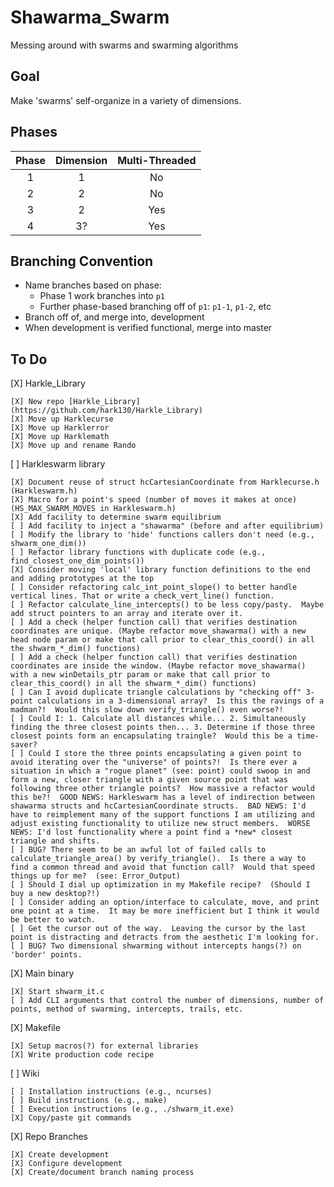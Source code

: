 # Shawarma_Swarm
Messing around with swarms and swarming algorithms

## Goal
Make 'swarms' self-organize in a variety of dimensions.

## Phases

| Phase | Dimension | Multi-Threaded |
| :---: | :-------: | :------------: |
| 1     | 1         | No             |
| 2     | 2         | No             |
| 3     | 2         | Yes            |
| 4     | 3?        | Yes            |

## Branching Convention

* Name branches based on phase:
    * Phase 1 work branches into `p1`
    * Further phase-based branching off of `p1`: `p1-1`, `p1-2`, etc
* Branch off of, and merge into, development
* When development is verified functional, merge into master

## To Do

[X] Harkle_Library

    [X] New repo [Harkle_Library](https://github.com/hark130/Harkle_Library)
    [X] Move up Harklecurse
    [X] Move up Harklerror
    [X] Move up Harklemath
    [X] Move up and rename Rando
[ ] Harkleswarm library

    [X] Document reuse of struct hcCartesianCoordinate from Harklecurse.h (Harkleswarm.h)
    [X] Macro for a point's speed (number of moves it makes at once) (HS_MAX_SWARM_MOVES in Harkleswarm.h)
    [X] Add facility to determine swarm equilibrium
    [ ] Add facility to inject a "shawarma" (before and after equilibrium)
    [ ] Modify the library to 'hide' functions callers don't need (e.g., shwarm_one_dim())
    [ ] Refactor library functions with duplicate code (e.g., find_closest_one_dim_points())
    [X] Consider moving 'local' library function definitions to the end and adding prototypes at the top
    [ ] Consider refactoring calc_int_point_slope() to better handle vertical lines. That or write a check_vert_line() function.
    [ ] Refactor calculate_line_intercepts() to be less copy/pasty.  Maybe add struct pointers to an array and iterate over it.
    [ ] Add a check (helper function call) that verifies destination coordinates are unique. (Maybe refactor move_shawarma() with a new head node param or make that call prior to clear_this_coord() in all the shwarm_*_dim() functions)
    [ ] Add a check (helper function call) that verifies destination coordinates are inside the window. (Maybe refactor move_shawarma() with a new winDetails_ptr param or make that call prior to clear_this_coord() in all the shwarm_*_dim() functions)
    [ ] Can I avoid duplicate triangle calculations by "checking off" 3-point calculations in a 3-dimensional array?  Is this the ravings of a madman?!  Would this slow down verify_triangle() even worse?!
    [ ] Could I: 1. Calculate all distances while... 2. Simultaneously finding the three closest points then... 3. Determine if those three closest points form an encapsulating traingle?  Would this be a time-saver?
    [ ] Could I store the three points encapsulating a given point to avoid iterating over the "universe" of points?!  Is there ever a situation in which a "rogue planet" (see: point) could swoop in and form a new, closer triangle with a given source point that was following three other triangle points?  How massive a refactor would this be?!  GOOD NEWS: Harkleswarm has a level of indirection between shawarma structs and hcCartesianCoordinate structs.  BAD NEWS: I'd have to reimplement many of the support functions I am utilizing and adjust existing functionality to utilize new struct members.  WORSE NEWS: I'd lost functionality where a point find a *new* closest triangle and shifts.
    [ ] BUG? There seem to be an awful lot of failed calls to calculate_triangle_area() by verify_triangle().  Is there a way to find a common thread and avoid that function call?  Would that speed things up for me?  (see: Error_Output)
    [ ] Should I dial up optimization in my Makefile recipe?  (Should I buy a new desktop?!)
    [ ] Consider adding an option/interface to calculate, move, and print one point at a time.  It may be more inefficient but I think it would be better to watch.
    [ ] Get the cursor out of the way.  Leaving the cursor by the last point is distracting and detracts from the aesthetic I'm looking for.
    [ ] BUG? Two dimensional shwarming without intercepts hangs(?) on 'border' points.
[X] Main binary

    [X] Start shwarm_it.c
    [ ] Add CLI arguments that control the number of dimensions, number of points, method of swarming, intercepts, trails, etc.
[X] Makefile

    [X] Setup macros(?) for external libraries
    [X] Write production code recipe
[ ] Wiki

    [ ] Installation instructions (e.g., ncurses)
    [ ] Build instructions (e.g., make)
    [ ] Execution instructions (e.g., ./shwarm_it.exe)
    [X] Copy/paste git commands
[X] Repo Branches

    [X] Create development
    [X] Configure development
    [X] Create/document branch naming process

